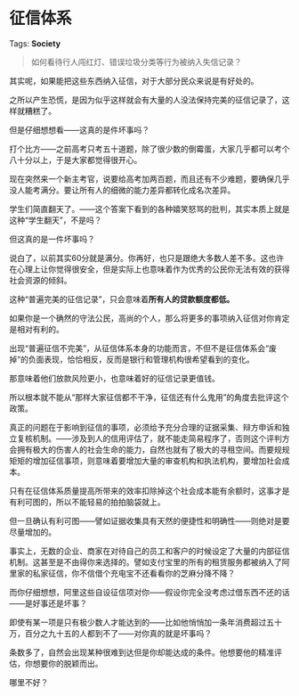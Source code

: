 # 征信体系

Tags: **Society**

> 如何看待行人闯红灯、错误垃圾分类等行为被纳入失信记录？



其实呢，如果能把这些东西纳入征信，对于大部分民众来说是有好处的。

之所以产生恐慌，是因为似乎这样就会有大量的人没法保持完美的征信记录了，这样就糟糕了。

但是仔细想想看——这真的是件坏事吗？

打个比方——之前高考只考五十道题，除了很少数的倒霉蛋，大家几乎都可以考个八十分以上，于是大家都觉得很开心。

现在突然来一个新主考官，说要给高考加两百题，而且还有不少难题，要确保几乎没人能考满分。要让所有人的细微的能力差异都转化成名次差异。

学生们简直翻天了。——这个答案下看到的各种嬉笑怒骂的批判，其实本质上就是这种“学生翻天”，不是吗？

但这真的是一件坏事吗？

说白了，以前其实60分就是满分。你再好，也只是跟绝大多数人差不多。这也许在心理上让你觉得很安全，但是实际上也意味着作为优秀的公民你无法有效的获得社会资源的倾斜。

这种“普遍完美的征信记录”，只会意味着**所有人的贷款额度都低。**

如果你是一个确然的守法公民，高尚的个人，那么将更多的事项纳入征信对你肯定是相对有利的。

出现“普遍征信不完美”，从征信体系本身的功能而言，不但不是征信体系会“废掉”的负面表现，恰恰相反，反而是银行和管理机构很希望看到的变化。

那意味着他们放款风险更小，也意味着好的征信记录更值钱。

所以根本就不能从“那样大家征信都不干净，征信还有什么鬼用”的角度去批评这个政策。

真正的问题在于影响到征信的事项，必须给予充分合理的证据采集、辩方申诉和独立复核机制。——涉及到人的信用评估了，就不能走简易程序了，否则这个评判方会拥有极大的伤害人的社会生命的能力，自然也就有了极大的寻租空间。而要规规矩矩的增加征信事项，则意味着要增加大量的审查机构和执法机构，要增加社会成本。

只有在征信体系质量提高所带来的效率扣除掉这个社会成本能有余额时，这事才是有利可图的，所以不能轻易的拍拍脑袋就上。

但一旦确认有利可图——譬如证据收集具有天然的便捷性和明确性——则绝对是要尽量增加的。

事实上，无数的企业、商家在对待自己的员工和客户的时候设定了大量的内部征信机制。这甚至是不由得你来选择的。譬如支付宝里的所有的租赁服务都被纳入了阿里家的私家征信，你不信借个充电宝不还看看你的芝麻分降不降？

而你仔细想想，阿里这些自设征信项对你——假设你完全没考虑过借东西不还的话——是好事还是坏事？

即使有某一项是只有极少数人才能达到的——比如他悄悄加一条年消费超过五十万，百分之九十五的人都到不了——对你真的就是坏事吗？

条数多了，自然会出现某种很难到达但是你却能达成的条件。他想要他的精准评估，你想要你的脱颖而出。

哪里不好？



